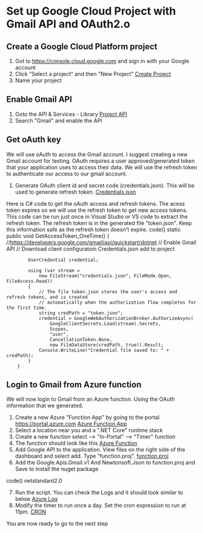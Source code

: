 # Set up Google Cloud Project with Gmail API and OAuth2.o

## Create a Google Cloud Platform project

1. Got to https://console.cloud.google.com and sign in with your Google account
2. Click "Select a project" and then "New Project"
[Create Project](https://github.com/Zycroft/Azure-Gmail-integration/blob/master/Part%201%20-%20Gmail%20API%20and%20oAuth/Resources/GCP1.png)
3. Name your project

## Enable Gmail API

1. Goto the API & Services - Library
[Project API](https://github.com/Zycroft/Azure-Gmail-integration/blob/master/Part%201%20-%20Gmail%20API%20and%20oAuth/Resources/GCP2.png)
2. Search "Gmail" and enable the API

## Get oAuth key

We will use oAuth to access the Gmail account. I suggest creating a new Gmail account for testing. OAuth requires a user approved/generated token that your application uses to access their data. We will use the refresh token to authenticate our access to our gmail account.

1. Generate OAuth client id and secret code (credentials.json).  This will be used to generate refresh token.
[Credentials.json](https://github.com/Zycroft/Azure-Gmail-integration/blob/master/Part%201%20-%20Gmail%20API%20and%20oAuth/Resources/GCP3.png)

Here is C# code to get the oAuth access and refresh tokens.  The acess token expires so we will use the refresh token to get new access tokens.  This code can be run just once in Visual Studio or VS code to extract the refresh token. The refresh token is in the generated file "token.json". Keep this information safe as the refresh token doesn't expire.
code()
        static public void GetAccessToken_OneTime()
        {
            //https://developers.google.com/gmail/api/quickstart/dotnet
            // Enable Gmail API
            // Download  client configuratoin Credentials.json add to project


            UserCredential credential;

            using (var stream =
                new FileStream("credentials.json", FileMode.Open, FileAccess.Read))
            {
                // The file token.json stores the user's access and refresh tokens, and is created
                // automatically when the authorization flow completes for the first time.
                string credPath = "token.json";
                credential = GoogleWebAuthorizationBroker.AuthorizeAsync(
                    GoogleClientSecrets.Load(stream).Secrets,
                    Scopes,
                    "user",
                    CancellationToken.None,
                    new FileDataStore(credPath, true)).Result;
                Console.WriteLine("Credential file saved to: " + credPath);
            }
        }

## Login to Gmail from Azure function

We will now login to Gmail from an Azure function. Using the OAuth information that we generated.

1. Create a new Azure "Function App" by going to the portal https://portal.azure.com
[Azure Function App](https://github.com/Zycroft/Azure-Gmail-integration/blob/master/Part%201%20-%20Gmail%20API%20and%20oAuth/Resources/Azure1.png)
2. Select a location near you and a ".NET Core" runtime stack
3. Create a new function select --> "In-Portal" --> "Timer"  function
4. The function should look like this
[Azure Function](https://github.com/Zycroft/Azure-Gmail-integration/blob/master/Part%201%20-%20Gmail%20API%20and%20oAuth/Resources/Azure2.png)
5. Add Google API to the application.  View files on the right side of the dashboard and select add.  Type "function.proj".
[function.proj](https://github.com/Zycroft/Azure-Gmail-integration/blob/master/Part%201%20-%20Gmail%20API%20and%20oAuth/Resources/Azure3.png)
6. Add the Google.Apis.Gmail.v1 And Newtonsoft.Json to function.proj and Save to install the nuget package

code()
<Project Sdk="Microsoft.NET.Sdk">
<PropertyGroup>
    <TargetFramework>netstandard2.0</TargetFramework>
  </PropertyGroup>
  <ItemGroup>
    <PackageReference Include="Google.Apis.Gmail.v1" Version="1.40.2.1613"/>
    <PackageReference Include="Newtonsoft.Json" Version="10.0.3"/>
  </ItemGroup>
</Project>

7. Run the script. You can check the Logs and it should look similar to below
[Azure Log](https://github.com/Zycroft/Azure-Gmail-integration/blob/master/Part%201%20-%20Gmail%20API%20and%20oAuth/Resources/Azure4.png)
8. Modify the timer to run once a day.  Set the cron expression to run at 11pm.
[CRON](https://github.com/Zycroft/Azure-Gmail-integration/blob/master/Part%201%20-%20Gmail%20API%20and%20oAuth/Resources/Azure5.png)

You are now ready to go to the next step
